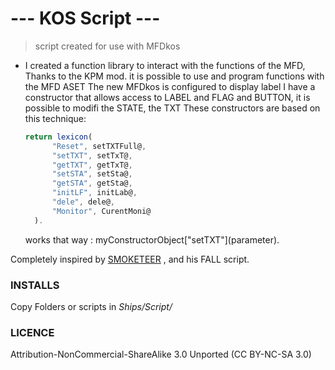 # --- KOS Script ---
> script created for use with MFDkos
- I created a function library to interact with the functions of the MFD, Thanks to the KPM mod.
  it is possible to use and program functions with the MFD ASET The new MFDkos is configured to display label
  I have a constructor that allows access to LABEL and FLAG and BUTTON, it is possible to modifi the STATE, the TXT
  These constructors are based on this technique:
  
  ```javascript
  return lexicon(
        "Reset", setTXTFull@,
        "setTXT", setTxT@,
        "getTXT", getTxT@,
        "setSTA", setSta@,
        "getSTA", getSta@,
        "initLF", initLab@,
        "dele", dele@,
        "Monitor", CurentMoni@        
    ).
   ```
   works that way : myConstructorObject\["setTXT"](parameter).
   
Completely inspired by [SMOKETEER](https://github.com/smoketeer/fall) , and his FALL script.   

### INSTALLS
Copy Folders or scripts in *Ships/Script/*  

### LICENCE
Attribution-NonCommercial-ShareAlike 3.0 Unported (CC BY-NC-SA 3.0)
   
